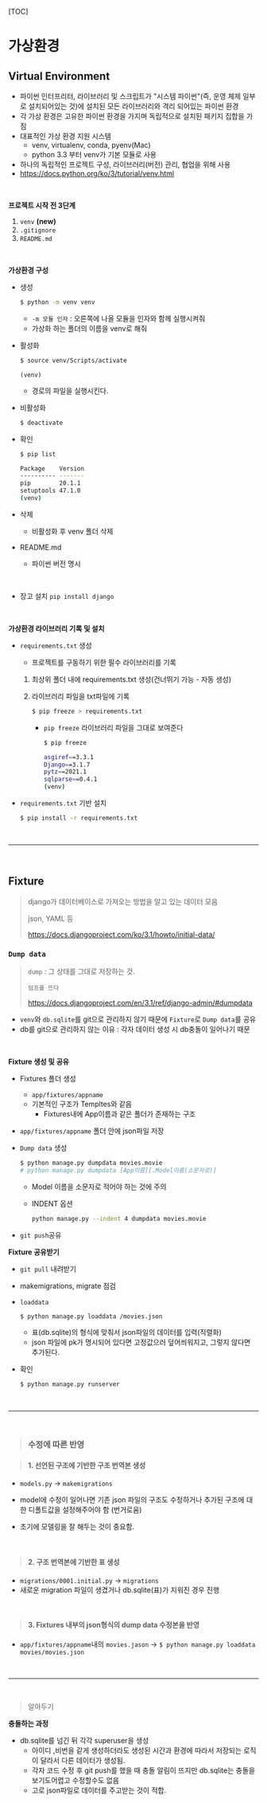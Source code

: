 [TOC]



# 가상환경

## Virtual Environment

- 파이썬 인터프리터, 라이브러리 및 스크립트가 "시스템 파이썬"(즉, 운영 체제 일부로 설치되어있는 것)에 설치된 모든 라이브러리와 격리 되어있는 파이썬 환경
- 각 가상 환경은 고유한 파이썬 환경을 가지며 독립적으로 설치된 패키지 집합을 가짐
- 대표적인 가상 환경 지원 시스템
  - venv, virtualenv, conda, pyenv(Mac)
  - python 3.3 부터 venv가 기본 모듈로 사용
- 하나의 독립적인 프로젝트 구성, 라이브러리(버전) 관리, 협업을 위해 사용
- https://docs.python.org/ko/3/tutorial/venv.html

<br>

**프로젝트 시작 전 3단계**

1. `venv` **(new)**
2. `.gitignore`
3. `README.md`

<br>

**가상환경 구성**

- 생성

  ```bash
  $ python -m venv venv
  ```

  - `-m 모듈 인자` : 오른쪽에 나올 모듈을 인자와 함께 실행시켜줘
  - 가상화 하는 폴더의 이름을 venv로 해줘

- 활성화

  ```bash
  $ source venv/Scripts/activate
  ```

  ```
  (venv)
  ```

  - 경로의 파일을 실행시킨다.

- 비활성화

  ```bash
  $ deactivate
  ```

- 확인

  ```bash
  $ pip list
  ```

  ```bash
  Package    Version
  ---------- -------
  pip        20.1.1
  setuptools 47.1.0
  (venv) 
  ```

- 삭제
  
  - 비활성화 후 venv 폴더 삭제
- README.md
  
  - 파이썬 버전 명시

<br>

- 장고 설치 `pip install django`

<br>

**가상환경 라이브러리 기록 및 설치**

- `requirements.txt` 생성

  - 프로젝트를 구동하기 위한 필수 라이브러리를 기록

  1. 최상위 폴더 내에 requirements.txt 생성(건너뛰기 가능 - 자동 생성)

  2. 라이브러리 파일을 txt파일에 기록

     ```bash
     $ pip freeze > requirements.txt
     ```

     - `pip freeze` 라이브러리 파일을 그대로 보여준다

       ```bash
       $ pip freeze
       ```

       ```bash
       asgiref==3.3.1
       Django==3.1.7
       pytz==2021.1
       sqlparse==0.4.1
       (venv) 
       ```

- `requirements.txt` 기반 설치

  ```bash
  $ pip install -r requirements.txt
  ```

<br>

---

<br>

## **Fixture**

> django가 데이터베이스로 가져오는 방법을 알고 있는 데이터 모음
>
> json, YAML 등
>
> https://docs.djangoproject.com/ko/3.1/howto/initial-data/

### `Dump data`

>  `dump` : 그 상태를 그대로 저장하는 것. 
>
> `덤프를 뜨다`
>
> https://docs.djangoproject.com/en/3.1/ref/django-admin/#dumpdata

- `venv`와 `db.sqlite`를 git으로 관리하지 않기 때문에 `Fixture`로 `Dump data`를 공유
- db를 git으로 관리하지 않는 이유 : 각자 데이터 생성 시 db충돌이 일어나기 때문 

<br>

**Fixture 생성 및 공유**

- Fixtures 폴더 생성

  - `app/fixtures/appname`
  - 기본적인 구조가 Templtes와 같음
    - Fixtures내에 App이름과 같은 폴더가 존재하는 구조

- `app/fixtures/appname` 폴더 안에 json파일 저장

- `Dump data` 생성

  ```bash
  $ python manage.py dumpdata movies.movie
  # python manage.py dumpdata [App이름][.Model이름(소문자로)]
  ```

  - Model 이름을 소문자로 적어야 하는 것에 주의

  - INDENT 옵션

    ```bash
    python manage.py --indent 4 dumpdata movies.movie
    ```

- `git push`공유

**Fixture 공유받기**

- `git pull` 내려받기

- makemigrations, migrate 점검

- `loaddata`

  ```bash
  $ python manage.py loaddata /movies.json
  ```

  - 표(db.sqlite)의 형식에 맞춰서 json파일의 데이터를 입력(직렬화)
  - json 파일에 pk가 명시되어 있다면 고정값으러 덮어씌워지고, 그렇지 않다면 추가된다.

- 확인

  ```bash
  $ python manage.py runserver
  ```

<br>

---

<br>

> ### 수정에 따른 반영

> #### 1. 선언된 구조에 기반한 구조 번역본 생성

- `models.py` -> `makemigrations`

- model에 수정이 일어나면 기존 json 파일의 구조도 수정하거나 추가된 구조에 대한 디폴트값을 설정해주어야 함 (번거로움)
- 초기에 모델링을 잘 해두는 것이 중요함.

<br>

> ####  2. 구조 번역본에 기반한 표 생성

- `migrations/0001.initial.py` -> `migrations`
- 새로운 migration 파일이 생겼거나 db.sqlite(표)가 지워진 경우 진행

<br>

> #### 3. Fixtures 내부의 json형식의 dump data 수정본을 반영

- `app/fixtures/appname`내의  `movies.jason` 
  -> `$ python manage.py loaddata movies/movies.json`

<br>

---

<br>

> 알아두기

**충돌하는 과정**

- db.sqlite를 넘긴 뒤 각각 superuser을 생성
  - 아이디 ,비번을 같게 생성하더라도 생성된 시간과 환경에 따라서 저장되는 로직이 달라서 다른 데이터가 생성됨.
  - 각자 코드 수정 후 git push를 했을 때 충돌 알림이 뜨지만 db.sqlite는 충돌을 보기도어렵고 수정할수도 없음
  - 고로 json파일로 데이터를 주고받는 것이 적합.



















